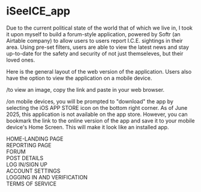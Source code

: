# iSeeICE_app

Due to the current political state of the world that of which we live in, I took it upon myself to build a forum-style application, powered by Softr (an Airtable company) to allow users to users report I.C.E. sightings in their area. Using pre-set filters, users are able to view the latest news and stay up-to-date for the safety and security of not just themseleves, but their loved ones. 
<br/>

Here is the general layout of the web version of the application. Users also have the option to view the application on a mobile device.
<br/>

/to view an image, copy the link and paste in your web browser.
<br/>

/on mobile devices, you will be prompted to "download" the app by selecting the iOS APP STORE icon on the bottom right corner. As of June 2025, this application is not available on the app store. However, you can bookmark the link to the online version of the app and save it to your mobile device's Home Screen. This will make it look like an installed app.
<br/>

HOME-LANDING PAGE<br/>
REPORTING PAGE<br/>
FORUM<br/>
POST DETAILS<br/>
LOG IN/SIGN UP<br/>
ACCOUNT SETTINGS<br/>
LOGGING IN AND VERIFICATION<br/>
TERMS OF SERVICE<br/>
